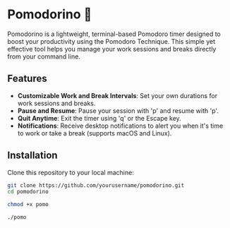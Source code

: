 # Pomodorino 🍅

Pomodorino is a lightweight, terminal-based Pomodoro timer designed to boost your productivity using the Pomodoro Technique. This simple yet effective tool helps you manage your work sessions and breaks directly from your command line.

## Features

- **Customizable Work and Break Intervals**: Set your own durations for work sessions and breaks.
- **Pause and Resume**: Pause your session with 'p' and resume with 'p'.
- **Quit Anytime**: Exit the timer using 'q' or the Escape key.
- **Notifications**: Receive desktop notifications to alert you when it's time to work or take a break (supports macOS and Linux).

## Installation

Clone this repository to your local machine:

```sh
git clone https://github.com/yourusername/pomodorino.git
cd pomodorino

chmod +x pomo

./pomo

```
